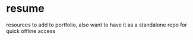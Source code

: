 # resume
resources to add to portfolio, also want to have it as a standalone repo for quick offline access
